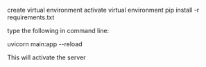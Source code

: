 create virtual environment
activate virtual environment
pip install -r requirements.txt

type the following in command line:

uvicorn main:app --reload

This will activate the server
